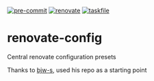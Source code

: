 <!-- markdownlint-disable MD041 -->
<!-- markdownlint-disable MD033 -->

<!-- PROJECT SHIELDS -->
<!--
*** I'm using markdown "reference style" links for readability.
*** Reference links are enclosed in brackets [ ] instead of parentheses ( ).
*** See the bottom of this document for the declaration of the reference variables
*** for contributors-url, forks-url, etc. This is an optional, concise syntax you may use.
*** https://www.markdownguide.org/basic-syntax/#reference-style-links
-->

[![pre-commit][pre-commit-shield]][pre-commit-url]
[![renovate][renovate-shield]][renovate-dashboard-url]
[![taskfile][taskfile-shield]][taskfile-url]

# renovate-config

Central renovate configuration presets

Thanks to [bjw-s](https://github.com/bjw-s/renovate-config/commits?author=bjw-s), used his repo as a starting point

<!-- MARKDOWN LINKS & IMAGES -->
<!-- https://www.markdownguide.org/basic-syntax/#reference-style-links -->

[pre-commit-url]: https://github.com/pre-commit/pre-commit
[pre-commit-shield]: https://img.shields.io/badge/pre--commit-enabled-brightgreen?logo=pre-commit&style=for-the-badge
[renovate-dashboard-url]: https://app.renovatebot.com/dashboard#github/tyriis/flux.k3s.cluster
[renovate-shield]: https://img.shields.io/badge/renovate-enabled-brightgreen?logo=renovatebot&style=for-the-badge
[taskfile-url]: https://taskfile.dev/
[taskfile-shield]: https://img.shields.io/badge/taskfile-enabled-brightgreen?logo=task&style=for-the-badge
